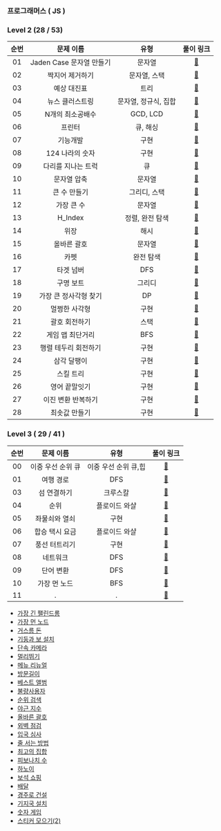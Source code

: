 ### 프로그래머스 ( JS )

### Level 2 (28 / 53)

| 순번 |        문제 이름         |         유형         |                                                                              풀이 링크                                                                              |
| :--: | :----------------------: | :------------------: | :-----------------------------------------------------------------------------------------------------------------------------------------------------------------: |
|  01  | Jaden Case 문자열 만들기 |        문자열        |            [🔗](https://github.com/dongwonnn/Algorithm/blob/master/programmers/Levle2/Jaden_%EB%AC%B8%EC%9E%90%EC%97%B4_%EB%A7%8C%EB%93%A4%EA%B8%B0.md)             |
|  02  |     짝지어 제거하기      |     문자열, 스택     |           [🔗](https://github.com/dongwonnn/Algorithm/blob/master/programmers/Levle2/%EC%A7%9D%EC%A7%80%EC%96%B4_%EC%A0%9C%EA%B1%B0%ED%95%98%EA%B8%B0.md)           |
|  03  |       예상 대진표        |         트리         |                    [🔗](https://github.com/dongwonnn/Algorithm/blob/master/programmers/Levle2/%EC%98%88%EC%83%81_%EB%8C%80%EC%A7%84%ED%91%9C.md)                    |
|  04  |     뉴스 클러스트링      | 문자열, 정규식, 집합 |           [🔗](https://github.com/dongwonnn/Algorithm/blob/master/programmers/Levle2/%EB%89%B4%EC%8A%A4_%ED%81%B4%EB%9F%AC%EC%8A%A4%ED%8A%B8%EB%A7%81.md)           |
|  05  |     N개의 최소공배수     |       GCD, LCD       |          [🔗](https://github.com/dongwonnn/Algorithm/blob/master/programmers/Levle2/N%EA%B0%9C%EC%9D%98_%EC%B5%9C%EC%86%8C%EA%B3%B5%EB%B0%B0%EC%88%98.md)           |
|  06  |          프린터          |       큐, 해싱       |                             [🔗](https://github.com/dongwonnn/Algorithm/blob/master/programmers/Levle2/%ED%94%84%EB%A6%B0%ED%84%B0.md)                              |
|  07  |         기능개발         |         구현         |                         [🔗](https://github.com/dongwonnn/Algorithm/blob/master/programmers/Levle2/%EA%B8%B0%EB%8A%A5%EA%B0%9C%EB%B0%9C.md)                         |
|  08  |     124 나라의 숫자      |         구현         |                  [🔗](https://github.com/dongwonnn/Algorithm/blob/master/programmers/Levle2/124_%EB%82%98%EB%9D%BC%EC%9D%98_%EC%88%AB%EC%9E%90.md)                  |
|  09  |    다리를 지나는 트럭    |          큐          |      [🔗](https://github.com/dongwonnn/Algorithm/blob/master/programmers/Levle2/%EB%8B%A4%EB%A6%AC%EB%A5%BC_%EC%A7%80%EB%82%98%EB%8A%94_%ED%8A%B8%EB%9F%AD.md)      |
|  10  |       문자열 압축        |        문자열        |                    [🔗](https://github.com/dongwonnn/Algorithm/blob/master/programmers/Levle2/%EB%AC%B8%EC%9E%90%EC%97%B4_%EC%95%95%EC%B6%95.md)                    |
|  11  |       큰 수 만들기       |     그리디, 스택     |                   [🔗](https://github.com/dongwonnn/Algorithm/blob/master/programmers/Levle2/%ED%81%B0_%EC%88%98_%EB%A7%8C%EB%93%A4%EA%B8%B0.md)                    |
|  12  |        가장 큰 수        |        문자열        |                        [🔗](https://github.com/dongwonnn/Algorithm/blob/master/programmers/Levle2/%EA%B0%80%EC%9E%A5_%ED%81%B0%EC%88%98.md)                         |
|  13  |         H_Index          |   정렬, 완전 탐색    |                                       [🔗](https://github.com/dongwonnn/Algorithm/blob/master/programmers/Levle2/H_Index.md)                                        |
|  14  |           위장           |         해시         |                                  [🔗](https://github.com/dongwonnn/Algorithm/blob/master/programmers/Levle2/%EC%9C%84%EC%9E%A5.md)                                  |
|  15  |       올바른 괄호        |        문자열        |                    [🔗](https://github.com/dongwonnn/Algorithm/blob/master/programmers/Levle2/%EC%98%AC%EB%B0%94%EB%A5%B8_%EA%B4%84%ED%98%B8.md)                    |
|  16  |           카펫           |      완전 탐색       |                                  [🔗](https://github.com/dongwonnn/Algorithm/blob/master/programmers/Levle2/%EC%B9%B4%ED%8E%AB.md)                                  |
|  17  |        타겟 넘버         |         DFS          |                        [🔗](https://github.com/dongwonnn/Algorithm/blob/master/programmers/Levle2/%ED%83%80%EA%B2%9F_%EB%84%98%EB%B2%84.md)                         |
|  18  |        구명 보트         |        그리디        |                        [🔗](https://github.com/dongwonnn/Algorithm/blob/master/programmers/Levle2/%EA%B5%AC%EB%AA%85_%EB%B3%B4%ED%8A%B8.md)                         |
|  19  |  가장 큰 정사각형 찾기   |          DP          | [🔗](https://github.com/dongwonnn/Algorithm/blob/master/programmers/Levle2/%EA%B0%80%EC%9E%A5_%ED%81%B0_%EC%A0%95%EC%82%AC%EA%B0%81%ED%98%95_%EC%B0%BE%EA%B8%B0.md) |
|  20  |      멀쩡한 사각형       |         구현         |               [🔗](https://github.com/dongwonnn/Algorithm/blob/master/programmers/Levle2/%EB%A9%80%EC%A9%A1%ED%95%9C_%EC%82%AC%EA%B0%81%ED%98%95.md)                |
|  21  |      괄호 회전하기       |         스택         |               [🔗](https://github.com/dongwonnn/Algorithm/blob/master/programmers/Levle2/%EA%B4%84%ED%98%B8_%ED%9A%8C%EC%A0%84%ED%95%98%EA%B8%B0.md)                |
|  22  |     게임 맵 최단거리     |         BFS          |          [🔗](https://github.com/dongwonnn/Algorithm/blob/master/programmers/Levle2/%EA%B2%8C%EC%9E%84_%EB%A7%B5_%EC%B5%9C%EB%8B%A8%EA%B1%B0%EB%A6%AC.md)           |
|  23  |   행렬 테두리 회전하기   |         구현         | [🔗](https://github.com/dongwonnn/Algorithm/blob/master/programmers/Levle2/%ED%96%89%EB%A0%AC_%ED%85%8C%EB%91%90%EB%A6%AC_%ED%9A%8C%EC%A0%84%ED%95%98%EA%B8%B0.md)  |
|  24  |       삼각 달팽이        |         구현         |                                                                               [🔗]()                                                                                |
|  25  |        스킬 트리         |         구현         |                                                                               [🔗]()                                                                                |
|  26  |      영어 끝말잇기       |         구현         |                                                                               [🔗]()                                                                                |
|  27  |    이진 변환 반복하기    |         구현         |                                                                               [🔗]()                                                                                |
|  28  |      최솟값 만들기       |         구현         |                                                                               [🔗]()                                                                                |

### Level 3 ( 29 / 41 )

| 순번 |     문제 이름     |         유형         |                                                                   풀이 링크                                                                    |
| :--: | :---------------: | :------------------: | :--------------------------------------------------------------------------------------------------------------------------------------------: |
|  00  | 이중 우선 순위 큐 | 이중 우선 순위 큐,힙 | [🔗](https://github.com/dongwonnn/Algorithm/blob/master/programmers/Level3/%EC%9D%B4%EC%A4%91%EC%9A%B0%EC%84%A0%EC%88%9C%EC%9C%84%ED%81%90.md) |
|  01  |     여행 경로     |         DFS          |              [🔗](https://github.com/dongwonnn/Algorithm/blob/master/programmers/Level3/%EC%97%AC%ED%96%89_%EA%B2%BD%EB%A1%9C.md)              |
|  03  |    섬 연결하기    |       크루스칼       |         [🔗](https://github.com/dongwonnn/Algorithm/blob/master/programmers/Level3/%EC%84%AC_%EC%97%B0%EA%B2%B0%ED%95%98%EA%B8%B0.md)          |
|  04  |       순위        |    플로이드 와샬     |                       [🔗](https://github.com/dongwonnn/Algorithm/blob/master/programmers/Level3/%EC%88%9C%EC%9C%84.md)                        |
|  05  |   좌물쇠와 열쇠   |         구현         |     [🔗](https://github.com/dongwonnn/Algorithm/blob/master/programmers/Level3/%EC%9E%90%EB%AC%BC%EC%87%A0%EC%99%80_%EC%97%B4%EC%87%A0.md)     |
|  06  |  합승 택시 요금   |    플로이드 와샬     |    [🔗](https://github.com/dongwonnn/Algorithm/blob/master/programmers/Level3/%ED%95%A9%EC%8A%B9_%ED%83%9D%EC%8B%9C_%EC%9A%94%EA%B8%88.md)     |
|  07  |   풍선 터트리기   |         구현         |     [🔗](https://github.com/dongwonnn/Algorithm/blob/master/programmers/Level3/%ED%92%8D%EC%84%A0%ED%84%B0%ED%8A%B8%EB%A6%AC%EA%B8%B0.md)      |
|  08  |     네트워크      |         DFS          |              [🔗](https://github.com/dongwonnn/Algorithm/blob/master/programmers/Level3/%EB%84%A4%ED%8A%B8%EC%9B%8C%ED%81%AC.md)               |
|  09  |     단어 변환     |         DFS          |              [🔗](https://github.com/dongwonnn/Algorithm/blob/master/programmers/Level3/%EB%8B%A8%EC%96%B4_%EB%B3%80%ED%99%98.md)              |
|  10  |   가장 먼 노드    |         BFS          |         [🔗](https://github.com/dongwonnn/Algorithm/blob/master/programmers/Level3/%EA%B0%80%EC%9E%A5_%EB%A8%BC_%EB%85%B8%EB%93%9C.md)         |
|  11  |         .         |          .           |                                                                     [🔗]()                                                                     |

- [가장 긴 팰린드롬](https://github.com/dongwonnn/Algorithm/blob/master/programmers/%EA%B0%80%EC%9E%A5%20%EA%B8%B4%20%ED%8C%B0%EB%A6%B0%EB%93%9C%EB%A1%AC.md)
- [가장 먼 노드](https://github.com/dongwonnn/Algorithm/blob/master/programmers/%EA%B0%80%EC%9E%A5%20%EB%A8%BC%20%EB%85%B8%EB%93%9C.md)
- [거스름 돈](https://github.com/dongwonnn/Algorithm/blob/master/programmers/%EA%B1%B0%EC%8A%A4%EB%A6%84%EB%8F%88.md)
- [기둥과 보 설치](https://github.com/dongwonnn/Algorithm/tree/master/programmers)
- [단속 카메라](https://github.com/dongwonnn/Algorithm/blob/master/programmers/%EB%8B%A8%EC%86%8D%EC%B9%B4%EB%A9%94%EB%9D%BC.md)
- [멀리뛰기](https://github.com/dongwonnn/Algorithm/blob/master/programmers/%EB%A9%80%EB%A6%AC%EB%9B%B0%EA%B8%B0.md)
- [메뉴 리뉴얼](https://github.com/dongwonnn/Algorithm/blob/master/programmers/%EB%A9%94%EB%89%B4%EB%A6%AC%EB%89%B4%EC%96%BC.md)
- [방문길이](https://github.com/dongwonnn/Algorithm/blob/master/programmers/%EB%B0%A9%EB%AC%B8%EA%B8%B8%EC%9D%B4.md)
- [베스트 앨범](https://github.com/dongwonnn/Algorithm/blob/master/programmers/%EB%B2%A0%EC%8A%A4%ED%8A%B8%EC%95%A8%EB%B2%94.md)
- [불량사용자](https://github.com/dongwonnn/Algorithm/blob/master/programmers/%EB%B6%88%EB%9F%89%EC%82%AC%EC%9A%A9%EC%9E%90.md)
- [순위 검색](https://github.com/dongwonnn/Algorithm/blob/master/programmers/%EC%88%9C%EC%9C%84%EA%B2%80%EC%83%89.md)
- [야근 지수](https://github.com/dongwonnn/Algorithm/blob/master/programmers/%EC%95%BC%EA%B7%BC%20%EC%A7%80%EC%88%98.md)
- [올바른 괄호](https://github.com/dongwonnn/Algorithm/blob/master/programmers/%EC%9D%B4%EC%A4%91%EC%9A%B0%EC%84%A0%EC%88%9C%EC%9C%84%ED%81%90.md)
- [외벽 점검](https://github.com/dongwonnn/Algorithm/blob/master/programmers/%EC%99%B8%EB%B2%BD%20%EC%A0%90%EA%B2%80.md)
- [입국 심사](https://github.com/dongwonnn/Algorithm/blob/master/programmers/%EC%9E%85%EA%B5%AD%EC%8B%AC%EC%82%AC.md)
- [줄 서는 방법](https://github.com/dongwonnn/Algorithm/blob/master/programmers/%EC%A4%84%20%EC%84%9C%EB%8A%94%20%EB%B0%A9%EB%B2%95.md)
- [최고의 집합](https://github.com/dongwonnn/Algorithm/blob/master/programmers/%EC%B5%9C%EA%B3%A0%EC%9D%98%20%EC%A7%91%ED%95%A9.md)
- [피보나치 수](https://github.com/dongwonnn/Algorithm/blob/master/programmers/%ED%94%BC%EB%B3%B4%EB%82%98%EC%B9%98%20%EC%88%98.md)
- [하노이](https://github.com/dongwonnn/Algorithm/blob/master/programmers/%ED%95%98%EB%85%B8%EC%9D%B4.md)
- [보석 쇼핑](https://github.com/dongwonnn/Algorithm/blob/master/programmers/%EB%B3%B4%EC%84%9D%20%EC%87%BC%ED%95%91.md)
- [배달](https://github.com/dongwonnn/Algorithm/blob/master/programmers/%EB%B0%B0%EB%8B%AC.md)
- [경주로 건설](https://github.com/dongwonnn/Algorithm/blob/master/programmers/%EA%B2%BD%EC%A3%BC%EB%A1%9C%20%EA%B1%B4%EC%84%A4.md)
- [기지국 설치](https://github.com/dongwonnn/Algorithm/blob/master/programmers/%EA%B8%B0%EC%A7%80%EA%B5%AD%20%EC%84%A4%EC%B9%98.md)
- [숫자 게임](https://github.com/dongwonnn/Algorithm/blob/master/programmers/%EC%88%AB%EC%9E%90%20%EA%B2%8C%EC%9E%84.md)
- [스티커 모으기(2)](<https://github.com/dongwonnn/Algorithm/blob/master/programmers/%EC%8A%A4%ED%8B%B0%EC%BB%A4%20%EB%AA%A8%EC%9C%BC%EA%B8%B0%20(2).md>)
